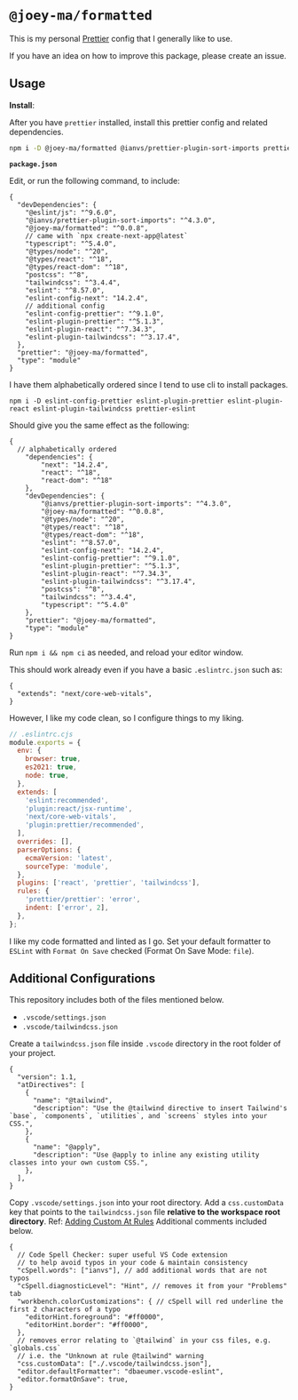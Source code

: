 # `@joey-ma/formatted`

This is my personal [Prettier](https://prettier.io) config that I generally like to use.

If you have an idea on how to improve this package, please create an issue.

## Usage

**Install**:

After you have `prettier` installed, install this prettier config and related dependencies.

```bash
npm i -D @joey-ma/formatted @ianvs/prettier-plugin-sort-imports prettier-plugin-tailwindcss
```

**`package.json`**

Edit, or run the following command, to include:

```jsonc
{
  "devDependencies": {
    "@eslint/js": "^9.6.0",
    "@ianvs/prettier-plugin-sort-imports": "^4.3.0",
    "@joey-ma/formatted": "^0.0.8",
    // came with `npx create-next-app@latest`
    "typescript": "^5.4.0",
    "@types/node": "^20",
    "@types/react": "^18",
    "@types/react-dom": "^18",
    "postcss": "^8", 
    "tailwindcss": "^3.4.4",
    "eslint": "^8.57.0",
    "eslint-config-next": "14.2.4",
    // additional config
    "eslint-config-prettier": "^9.1.0",
    "eslint-plugin-prettier": "^5.1.3",
    "eslint-plugin-react": "^7.34.3",
    "eslint-plugin-tailwindcss": "^3.17.4",
  },
  "prettier": "@joey-ma/formatted",
  "type": "module"
}
```

I have them alphabetically ordered since I tend to use cli to install packages.

```
npm i -D eslint-config-prettier eslint-plugin-prettier eslint-plugin-react eslint-plugin-tailwindcss prettier-eslint
```

Should give you the same effect as the following:

```jsonc
{
  // alphabetically ordered
	"dependencies": {
		"next": "14.2.4",
		"react": "^18",
		"react-dom": "^18"
	},
	"devDependencies": {
		"@ianvs/prettier-plugin-sort-imports": "^4.3.0",
		"@joey-ma/formatted": "^0.0.8",
		"@types/node": "^20",
		"@types/react": "^18",
		"@types/react-dom": "^18",
		"eslint": "^8.57.0",
		"eslint-config-next": "14.2.4",
		"eslint-config-prettier": "^9.1.0",
		"eslint-plugin-prettier": "^5.1.3",
		"eslint-plugin-react": "^7.34.3",
		"eslint-plugin-tailwindcss": "^3.17.4",
		"postcss": "^8",
		"tailwindcss": "^3.4.4",
		"typescript": "^5.4.0"
	},
	"prettier": "@joey-ma/formatted",
	"type": "module"
}
```

Run `npm i && npm ci` as needed, and reload your editor window.

This should work already even if you have a basic `.eslintrc.json` such as:

```jsonc
{
  "extends": "next/core-web-vitals",
}
```

However, I like my code clean, so I configure things to my liking.

```js
// .eslintrc.cjs
module.exports = {
  env: {
    browser: true,
    es2021: true,
    node: true,
  },
  extends: [
    'eslint:recommended',
    'plugin:react/jsx-runtime',
    'next/core-web-vitals',
    'plugin:prettier/recommended',
  ],
  overrides: [],
  parserOptions: {
    ecmaVersion: 'latest',
    sourceType: 'module',
  },
  plugins: ['react', 'prettier', 'tailwindcss'],
  rules: {
    'prettier/prettier': 'error',
    indent: ['error', 2],
  },
};
```

I like my code formatted and linted as I go.
Set your default formatter to `ESLint` with `Format On Save` checked (Format On Save Mode: `file`).

## Additional Configurations

This repository includes both of the files mentioned below.

- `.vscode/settings.json`
- `.vscode/tailwindcss.json`

Create a `tailwindcss.json` file inside `.vscode` directory in the root folder of your project.

```jsonc
{
  "version": 1.1,
  "atDirectives": [
    {
      "name": "@tailwind",
      "description": "Use the @tailwind directive to insert Tailwind's `base`, `components`, `utilities`, and `screens` styles into your CSS.",
    },
    {
      "name": "@apply",
      "description": "Use @apply to inline any existing utility classes into your own custom CSS.",
    },
  ],
}
```

Copy `.vscode/settings.json` into your root directory.
Add a `css.customData` key that points to the `tailwindcss.json` file **relative to the workspace root directory**.
Ref: [Adding Custom At Rules](https://www.codeconcisely.com/posts/tailwind-css-unknown-at-rules/#adding-custom-at-rules)
Additional comments included below.

```jsonc
{
  // Code Spell Checker: super useful VS Code extension
  // to help avoid typos in your code & maintain consistency
  "cSpell.words": ["ianvs"], // add additional words that are not typos
  "cSpell.diagnosticLevel": "Hint", // removes it from your "Problems" tab
  "workbench.colorCustomizations": { // cSpell will red underline the first 2 characters of a typo
    "editorHint.foreground": "#ff0000",
    "editorHint.border": "#ff0000",
  },
  // removes error relating to `@tailwind` in your css files, e.g. `globals.css`
  // i.e. the "Unknown at rule @tailwind" warning
  "css.customData": ["./.vscode/tailwindcss.json"],
  "editor.defaultFormatter": "dbaeumer.vscode-eslint",
  "editor.formatOnSave": true,
}
```

